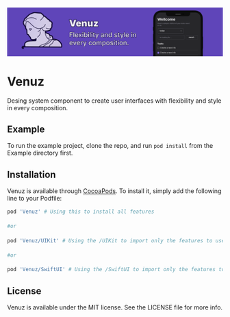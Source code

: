 ![venuz banner](./Documentation/venuz-banner.png)

# Venuz

Desing system component to create user interfaces with flexibility and style in every composition.

## Example

To run the example project, clone the repo, and run `pod install` from the Example directory first.

## Installation

Venuz is available through [CocoaPods](https://cocoapods.org). To install
it, simply add the following line to your Podfile:

```ruby
pod 'Venuz' # Using this to install all features

#or

pod 'Venuz/UIKit' # Using the /UIKit to import only the features to use UIKit

#or

pod 'Venuz/SwiftUI' # Using the /SwiftUI to import only the features to use SwiftUI
```

## License

Venuz is available under the MIT license. See the LICENSE file for more info.
